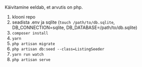 Käivitamine eeldab, et arvutis on php.

1. klooni repo
1. seadista .env ja sqlite (`touch /path/to/db.sqlite`, DB_CONNECTION=sqlite, DB_DATABASE=/path/to/db.sqlite)
1. `composer install`
1. `yarn`
1. `php artisan migrate`
1. `php artisan db:seed --class=ListingSeeder`
1. `yarn run watch`
1. `php artisan serve`